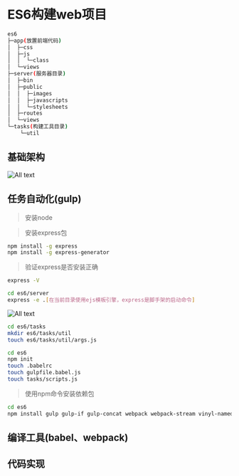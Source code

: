 # ES6构建web项目

```bash
es6
├─app(放置前端代码)
│  ├─css
│  ├─js
│  │  └─class
│  └─views
├─server(服务器目录)
│  ├─bin
│  ├─public
│  │  ├─images
│  │  ├─javascripts
│  │  └─stylesheets
│  ├─routes
│  └─views
└─tasks(构建工具目录)
    └─util
```

## 基础架构

![All text](http://ww1.sinaimg.cn/large/dc05ba18gy1fjq77l7hq9j20mc08xmx9.jpg)

## 任务自动化(gulp)

>安装node

>安装express包

```bash
npm install -g express
npm install -g express-generator
```

>验证express是否安装正确

```bash
express -V
```

```bash
cd es6/server
express -e .[在当前目录使用ejs模板引擎，express是脚手架的启动命令]
```

![All text](http://ww1.sinaimg.cn/large/dc05ba18gy1fjq868g1iij20qd0iyjsk.jpg)

```bash
cd es6/tasks
mkdir es6/tasks/util
touch es6/tasks/util/args.js
```

```bash
cd es6
npm init
touch .babelrc
touch gulpfile.babel.js
touch tasks/scripts.js
```

>使用npm命令安装依赖包

```bash
cd es6
npm install gulp gulp-if gulp-concat webpack webpack-stream vinyl-named gulp-livere load gulp-plumber gulp-rename gulp-uglify gulp-util yargs --save-dev
```

## 编译工具(babel、webpack)

## 代码实现
